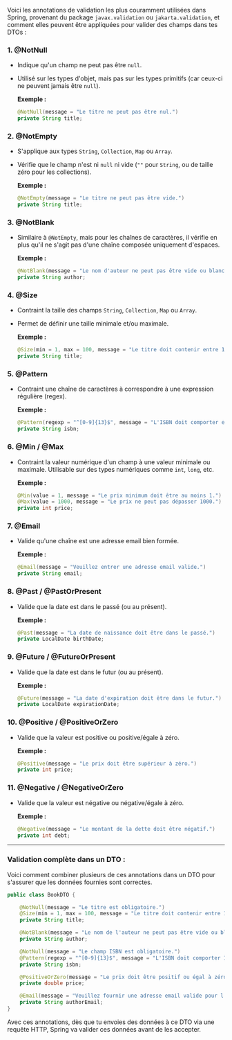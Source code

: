 
Voici les annotations de validation les plus couramment utilisées dans Spring, provenant du package `javax.validation` ou `jakarta.validation`, et comment elles peuvent être appliquées pour valider des champs dans tes DTOs :

### 1. **@NotNull**
- Indique qu'un champ ne peut pas être `null`.
- Utilisé sur les types d'objet, mais pas sur les types primitifs (car ceux-ci ne peuvent jamais être `null`).
  
  **Exemple :**
  ```java
  @NotNull(message = "Le titre ne peut pas être nul.")
  private String title;
  ```

### 2. **@NotEmpty**
- S'applique aux types `String`, `Collection`, `Map` ou `Array`.
- Vérifie que le champ n'est ni `null` ni vide (`""` pour `String`, ou de taille zéro pour les collections).
  
  **Exemple :**
  ```java
  @NotEmpty(message = "Le titre ne peut pas être vide.")
  private String title;
  ```

### 3. **@NotBlank**
- Similaire à `@NotEmpty`, mais pour les chaînes de caractères, il vérifie en plus qu'il ne s'agit pas d'une chaîne composée uniquement d'espaces.
  
  **Exemple :**
  ```java
  @NotBlank(message = "Le nom d'auteur ne peut pas être vide ou blanc.")
  private String author;
  ```

### 4. **@Size**
- Contraint la taille des champs `String`, `Collection`, `Map` ou `Array`.
- Permet de définir une taille minimale et/ou maximale.

  **Exemple :**
  ```java
  @Size(min = 1, max = 100, message = "Le titre doit contenir entre 1 et 100 caractères.")
  private String title;
  ```

### 5. **@Pattern**
- Contraint une chaîne de caractères à correspondre à une expression régulière (regex).
  
  **Exemple :**
  ```java
  @Pattern(regexp = "^[0-9]{13}$", message = "L'ISBN doit comporter exactement 13 chiffres.")
  private String isbn;
  ```

### 6. **@Min** / **@Max**
- Contraint la valeur numérique d'un champ à une valeur minimale ou maximale. Utilisable sur des types numériques comme `int`, `long`, etc.

  **Exemple :**
  ```java
  @Min(value = 1, message = "Le prix minimum doit être au moins 1.")
  @Max(value = 1000, message = "Le prix ne peut pas dépasser 1000.")
  private int price;
  ```

### 7. **@Email**
- Valide qu'une chaîne est une adresse email bien formée.

  **Exemple :**
  ```java
  @Email(message = "Veuillez entrer une adresse email valide.")
  private String email;
  ```

### 8. **@Past** / **@PastOrPresent**
- Valide que la date est dans le passé (ou au présent).

  **Exemple :**
  ```java
  @Past(message = "La date de naissance doit être dans le passé.")
  private LocalDate birthDate;
  ```

### 9. **@Future** / **@FutureOrPresent**
- Valide que la date est dans le futur (ou au présent).

  **Exemple :**
  ```java
  @Future(message = "La date d'expiration doit être dans le futur.")
  private LocalDate expirationDate;
  ```

### 10. **@Positive** / **@PositiveOrZero**
- Valide que la valeur est positive ou positive/égale à zéro.
  
  **Exemple :**
  ```java
  @Positive(message = "Le prix doit être supérieur à zéro.")
  private int price;
  ```

### 11. **@Negative** / **@NegativeOrZero**
- Valide que la valeur est négative ou négative/égale à zéro.

  **Exemple :**
  ```java
  @Negative(message = "Le montant de la dette doit être négatif.")
  private int debt;
  ```

---

### **Validation complète dans un DTO :**
Voici comment combiner plusieurs de ces annotations dans un DTO pour s'assurer que les données fournies sont correctes.

```java
public class BookDTO {

    @NotNull(message = "Le titre est obligatoire.")
    @Size(min = 1, max = 100, message = "Le titre doit contenir entre 1 et 100 caractères.")
    private String title;

    @NotBlank(message = "Le nom de l'auteur ne peut pas être vide ou blanc.")
    private String author;

    @NotNull(message = "Le champ ISBN est obligatoire.")
    @Pattern(regexp = "^[0-9]{13}$", message = "L'ISBN doit comporter 13 chiffres.")
    private String isbn;

    @PositiveOrZero(message = "Le prix doit être positif ou égal à zéro.")
    private double price;

    @Email(message = "Veuillez fournir une adresse email valide pour l'auteur.")
    private String authorEmail;
}
```

Avec ces annotations, dès que tu envoies des données à ce DTO via une requête HTTP, Spring va valider ces données avant de les accepter.


